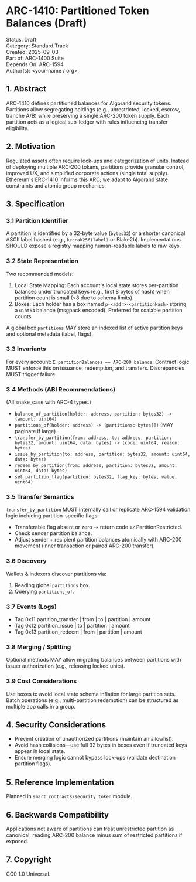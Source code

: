 # ARC-1410: Partitioned Token Balances (Draft)

Status: Draft  
Category: Standard Track  
Created: 2025-09-03  
Part of: ARC-1400 Suite  
Depends On: ARC-1594  
Author(s): <your-name / org>

## 1. Abstract

ARC-1410 defines partitioned balances for Algorand security tokens. Partitions allow segregating holdings (e.g., unrestricted, locked, escrow, tranche A/B) while preserving a single ARC-200 token supply. Each partition acts as a logical sub-ledger with rules influencing transfer eligibility.

## 2. Motivation

Regulated assets often require lock-ups and categorization of units. Instead of deploying multiple ARC-200 tokens, partitions provide granular control, improved UX, and simplified corporate actions (single total supply). Ethereum's ERC-1410 informs this ARC; we adapt to Algorand state constraints and atomic group mechanics.

## 3. Specification

### 3.1 Partition Identifier

A partition is identified by a 32-byte value (`bytes32`) or a shorter canonical ASCII label hashed (e.g., `keccak256(label)` or Blake2b). Implementations SHOULD expose a registry mapping human-readable labels to raw keys.

### 3.2 State Representation

Two recommended models:

1. Local State Mapping: Each account's local state stores per-partition balances under truncated keys (e.g., first 8 bytes of hash) when partition count is small (<8 due to schema limits).
2. Boxes: Each holder has a box named `p-<addr>-<partitionHash>` storing a `uint64` balance (msgpack encoded). Preferred for scalable partition counts.

A global box `partitions` MAY store an indexed list of active partition keys and optional metadata (label, flags).

### 3.3 Invariants

For every account: `Σ partitionBalances == ARC-200 balance`. Contract logic MUST enforce this on issuance, redemption, and transfers. Discrepancies MUST trigger failure.

### 3.4 Methods (ABI Recommendations)

(All snake_case with ARC-4 types.)

- `balance_of_partition(holder: address, partition: bytes32) -> (amount: uint64)`
- `partitions_of(holder: address) -> (partitions: bytes[])` (MAY paginate if large)
- `transfer_by_partition(from: address, to: address, partition: bytes32, amount: uint64, data: bytes) -> (code: uint64, reason: bytes)`
- `issue_by_partition(to: address, partition: bytes32, amount: uint64, data: bytes)`
- `redeem_by_partition(from: address, partition: bytes32, amount: uint64, data: bytes)`
- `set_partition_flag(partition: bytes32, flag_key: bytes, value: uint64)`

### 3.5 Transfer Semantics

`transfer_by_partition` MUST internally call or replicate ARC-1594 validation logic including partition-specific flags:

- Transferable flag absent or zero -> return code `12` PartitionRestricted.
- Check sender partition balance.
- Adjust sender + recipient partition balances atomically with ARC-200 movement (inner transaction or paired ARC-200 transfer).

### 3.6 Discovery

Wallets & indexers discover partitions via:

1. Reading global `partitions` box.
2. Querying `partitions_of`.

### 3.7 Events (Logs)

- Tag 0x11 partition_transfer | from | to | partition | amount
- Tag 0x12 partition_issue | to | partition | amount
- Tag 0x13 partition_redeem | from | partition | amount

### 3.8 Merging / Splitting

Optional methods MAY allow migrating balances between partitions with issuer authorization (e.g., releasing locked units).

### 3.9 Cost Considerations

Use boxes to avoid local state schema inflation for large partition sets. Batch operations (e.g., multi-partition redemption) can be structured as multiple app calls in a group.

## 4. Security Considerations

- Prevent creation of unauthorized partitions (maintain an allowlist).
- Avoid hash collisions—use full 32 bytes in boxes even if truncated keys appear in local state.
- Ensure merging logic cannot bypass lock-ups (validate destination partition flags).

## 5. Reference Implementation

Planned in `smart_contracts/security_token` module.

## 6. Backwards Compatibility

Applications not aware of partitions can treat unrestricted partition as canonical, reading ARC-200 balance minus sum of restricted partitions if exposed.

## 7. Copyright

CC0 1.0 Universal.
